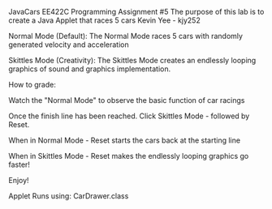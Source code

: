 JavaCars EE422C Programming Assignment #5
The purpose of this lab is to create a Java Applet that races 5 cars
Kevin Yee - kjy252 

Normal Mode (Default): The Normal Mode races 5 cars with randomly generated velocity and acceleration

Skittles Mode (Creativity): The Skittles Mode creates an endlessly looping graphics of sound and graphics implementation.

How to grade: 

Watch the "Normal Mode" to observe the basic function of car racings

Once the finish line has been reached. Click Skittles Mode - followed by Reset.

When in Normal Mode - Reset starts the cars back at the starting line

When in Skittles Mode - Reset makes the endlessly looping graphics go faster! 

Enjoy! 

Applet Runs using: CarDrawer.class
